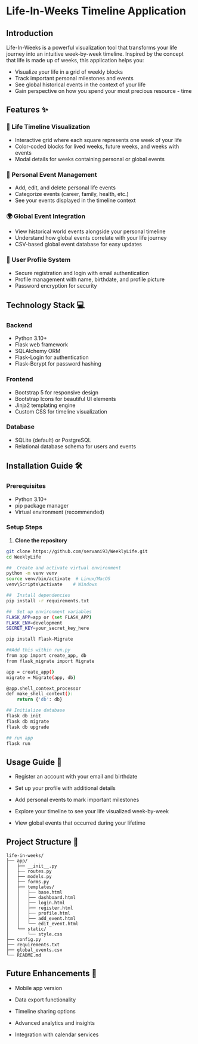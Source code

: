 # Life-In-Weeks Timeline Application

## Introduction

Life-In-Weeks is a powerful visualization tool that transforms your life journey into an intuitive week-by-week timeline. Inspired by the concept that life is made up of weeks, this application helps you:

- Visualize your life in a grid of weekly blocks
- Track important personal milestones and events
- See global historical events in the context of your life
- Gain perspective on how you spend your most precious resource - time

## Features ✨

### 📅 Life Timeline Visualization
- Interactive grid where each square represents one week of your life
- Color-coded blocks for lived weeks, future weeks, and weeks with events
- Modal details for weeks containing personal or global events

### 🎯 Personal Event Management
- Add, edit, and delete personal life events
- Categorize events (career, family, health, etc.)
- See your events displayed in the timeline context

### 🌍 Global Event Integration
- View historical world events alongside your personal timeline
- Understand how global events correlate with your life journey
- CSV-based global event database for easy updates

### 👤 User Profile System
- Secure registration and login with email authentication
- Profile management with name, birthdate, and profile picture
- Password encryption for security

## Technology Stack 💻

### Backend
- Python 3.10+
- Flask web framework
- SQLAlchemy ORM
- Flask-Login for authentication
- Flask-Bcrypt for password hashing

### Frontend
- Bootstrap 5 for responsive design
- Bootstrap Icons for beautiful UI elements
- Jinja2 templating engine
- Custom CSS for timeline visualization

### Database
- SQLite (default) or PostgreSQL
- Relational database schema for users and events

## Installation Guide 🛠️

### Prerequisites
- Python 3.10+
- pip package manager
- Virtual environment (recommended)

### Setup Steps

1. **Clone the repository**
```bash
git clone https://github.com/servani93/WeeklyLife.git
cd WeeklyLife

##  Create and activate virtual environment
python -m venv venv
source venv/bin/activate  # Linux/MacOS
venv\Scripts\activate    # Windows

##  Install dependencies
pip install -r requirements.txt

##  Set up environment variables
FLASK_APP=app or (set FLASK_APP)
FLASK_ENV=development
SECRET_KEY=your_secret_key_here

pip install Flask-Migrate

##Add this within run.py
from app import create_app, db
from flask_migrate import Migrate

app = create_app()
migrate = Migrate(app, db)

@app.shell_context_processor
def make_shell_context():
    return {'db': db}

## Initialize database
flask db init
flask db migrate
flask db upgrade

## run app
flask run
```
## Usage Guide 📖

- Register an account with your email and birthdate

- Set up your profile with additional details

- Add personal events to mark important milestones

- Explore your timeline to see your life visualized week-by-week

- View global events that occurred during your lifetime

 ## Project Structure 📂
 ```
life-in-weeks/
├── app/
│   ├── __init__.py
│   ├── routes.py
│   ├── models.py
│   ├── forms.py
│   ├── templates/
│   │   ├── base.html
│   │   ├── dashboard.html
│   │   ├── login.html
│   │   ├── register.html
│   │   ├── profile.html
│   │   ├── add_event.html
│   │   └── edit_event.html
│   └── static/
│       └── style.css
├── config.py
├── requirements.txt
├── global_events.csv
└── README.md 
```
## Future Enhancements 🚀
- Mobile app version

- Data export functionality

- Timeline sharing options

- Advanced analytics and insights

- Integration with calendar services
